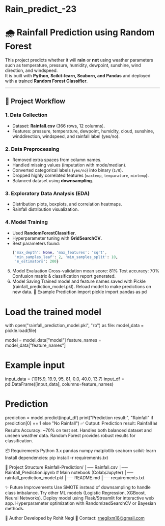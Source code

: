 # Rain_predict_-23
# 🌧️ Rainfall Prediction using Random Forest

This project predicts whether it will **rain** or **not** using weather parameters such as temperature, pressure, humidity, dewpoint, sunshine, wind direction, and windspeed.  
It is built with **Python, Scikit-learn, Seaborn, and Pandas** and deployed with a trained **Random Forest Classifier**.

---

## 📌 Project Workflow

### 1. Data Collection
- Dataset: **Rainfall.csv** (366 rows, 12 columns).  
- Features: pressure, temperature, dewpoint, humidity, cloud, sunshine, winddirection, windspeed, and rainfall label (yes/no).

### 2. Data Preprocessing
- Removed extra spaces from column names.  
- Handled missing values (imputation with mode/median).  
- Converted categorical labels (`yes/no`) into binary (`1/0`).  
- Dropped highly correlated features (`maxtemp`, `temparature`, `mintemp`).  
- Balanced dataset using **downsampling**.

### 3. Exploratory Data Analysis (EDA)
- Distribution plots, boxplots, and correlation heatmaps.  
- Rainfall distribution visualization.

### 4. Model Training
- Used **RandomForestClassifier**.  
- Hyperparameter tuning with **GridSearchCV**.  
- Best parameters found:
  ```python
  {'max_depth': None, 'max_features': 'sqrt', 
   'min_samples_leaf': 2, 'min_samples_split': 10, 
   'n_estimators': 200}

5. Model Evaluation
Cross-validation mean score: 81%
Test accuracy: 70%
Confusion matrix & classification report generated.
6. Model Saving
Trained model and feature names saved with Pickle (rainfall_prediction_model.pkl).
Reload model to make predictions on new data.
🚀 Example Prediction
import pickle
import pandas as pd

# Load the trained model
with open("rainfall_prediction_model.pkl", "rb") as file:
    model_data = pickle.load(file)

model = model_data["model"]
feature_names = model_data["feature_names"]

# Example input
input_data = (1015.9, 19.9, 95, 81, 0.0, 40.0, 13.7)
input_df = pd.DataFrame([input_data], columns=feature_names)

# Prediction
prediction = model.predict(input_df)
print("Prediction result:", "Rainfall" if prediction[0] == 1 else "No Rainfall")
✅ Output:
Prediction result: Rainfall
📊 Results
Accuracy: ~70% on test set.
Handles both balanced dataset and unseen weather data.
Random Forest provides robust results for classification.

📦 Requirements
Python 3.x
pandas
numpy
matplotlib
seaborn
scikit-learn
Install dependencies:
pip install -r requirements.txt

📂 Project Structure
Rainfall-Prediction/
│── Rainfall.csv
│── Rainfall_Prediction.ipynb   # Main notebook (Colab/Jupyter)
│── rainfall_prediction_model.pkl
│── README.md
│── requirements.txt

✨ Future Improvements
Use SMOTE instead of downsampling to handle class imbalance.
Try other ML models (Logistic Regression, XGBoost, Neural Networks).
Deploy model using Flask/Streamlit for interactive web app.
Hyperparameter optimization with RandomizedSearchCV or Bayesian methods.

📝 Author
Developed by Rohit Negi
📧 Contact: rnegilxm16@gmail.com
